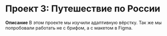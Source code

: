 # Проект 3: Путешествие по России

**Описание**
В этом проекте мы изучили адаптивную вёрстку. Так же мы попробовали работать не с брифом, а с макетом в Figma.

